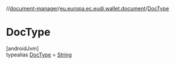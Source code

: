 //[document-manager](../../../index.md)/[eu.europa.ec.eudi.wallet.document](../index.md)/[DocType](index.md)

# DocType

[androidJvm]\
typealias [DocType](index.md) = [String](https://kotlinlang.org/api/latest/jvm/stdlib/kotlin/-string/index.html)
